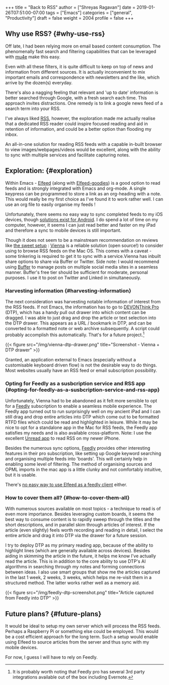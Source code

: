 +++
title = "Back to RSS"
author = ["Shreyas Ragavan"]
date = 2019-01-26T07:51:00-07:00
tags = ["Emacs"]
categories = ["general", "Productivity"]
draft = false
weight = 2004
profile = false
+++

## Why use RSS? {#why-use-rss}

Off late, I had been relying more on email based content consumption. The phenomenally fast search and filtering capabilities that can be leveraged with [mu4e](https://www.djcbsoftware.nl/code/mu/mu4e.html) make this easy.

Even with all these filters, it is quite difficult to keep on top of news and information from different sources. It is actually inconvenient to mix important emails and correspondence with newsletters and the like, which arrive by the dozen(s) everyday.

There's also a nagging feeling that relevant and 'up to date' information is better searched through Google, with a fresh search each time. This approach invites distractions. One remedy is to link a google news feed of a search term into your RSS.

I've always liked [RSS](https://en.m.wikipedia.org/wiki/RSS), however, the exploration made me actually realise that a dedicated RSS reader could inspire focused reading and aid in retention of information, and could be a better option than flooding my inbox.

An all-in-one solution for reading RSS feeds with a capable in-built browser to view images/webpages/videos would be excellent, along with the ability to sync with multiple services and facilitate capturing notes.


## Exploration: {#exploration}

Within Emacs - [Elfeed](https://github.com/skeeto/elfeed) (along with [Elfeed-goodies](https://github.com/algernon/elfeed-goodies)) is a good option to read feeds and is strongly integrated with Emacs and org-mode. A single keypress can be programmed to store a link as an org-heading with a note. This would really be my first choice as I've found it to work rather well. I can use an org file to easily organise my feeds !

Unfortunately, there seems no easy way to sync completed feeds to my iOS devices, though [solutions exist for Android](https://github.com/areina/elfeed-cljsrn). I do spend a lot of time on my computer, however, it seems I can just read better and faster on my iPad and therefore a sync to mobile devices is still important.

Though it does not seem to be a mainstream recommendation on reviews like [the sweet setup](https://thesweetsetup.com/apps/best-rss-reader-os-x/) : [Vienna](http://www.vienna-rss.com/) is a reliable solution (open source!) to consider using to browse RSS feeds on the Mac OS. This comes with a caveat - some tinkering is required to get it to sync with a service.Vienna has inbuilt share options to share via Buffer or Twitter. Side note: I would recommend using [Buffer](https://buffer.com/) to manage posts on multiple social media sites in a seamless manner. Buffer's free tier should be sufficient for moderate, personal purposes. I use it to post on Twitter and Linked in simultaneously.


### Harvesting information {#harvesting-information}

The next consideration was harvesting notable information of interest from the RSS feeds. If not Emacs, the information has to go to [DEVONThink Pro](https://www.devontechnologies.com/products/devonthink/overview.html) (DTP), which has a handy pull out drawer into which content can be dragged. I was able to just drag and drop the article or text selection into the DTP drawer. This appears as a URL / bookmark in DTP, and can be converted to a formatted note or web archive subsequently. A script could probably accomplish this automatically. That's for a future project.[^fn:1]

{{< figure src="/img/vienna-dtp-drawer.png" title="Screenshot - Vienna + DTP drawer" >}}

Granted, an application external to Emacs (especially without a customisable keyboard driven flow) is not the desirable way to do things. Most websites usually have an RSS feed or email subscription possibility.


### Opting for Feedly as a susbcription service and RSS app {#opting-for-feedly-as-a-susbcription-service-and-rss-app}

Unfortunately, Vienna had to be abandoned as it felt more sensible to opt for a [Feedly](https://feedly.com/) subscription to enable a seamless mobile experience. The Feedly app turned out to run surprisingly well on my ancient iPad and I can still drag and drop entire articles into DTP which come out to be formatted RTFD files which could be read and highlighted in leisure. While it may be nice to opt for a standalone app in the Mac for RSS feeds, the Feedly app satisfies my needs and is also available cross-platform. Note: I use the excellent [Unread app](https://www.goldenhillsoftware.com/unread/) to read RSS on my newer iPhone.

Besides the numerous sync options, [Feedly](https://feedly.com/) provides other interesting features in their pro subscription, like setting up Google keyword searching and organising multiple feeds into 'boards'. This will certainly help in enabling some level of filtering. The method of organising sources and OPML imports in the mac app is a little clunky and not comfortably intuitive, but it is usable.

There's [no easy way to use Elfeed as a feedly client](https://emacs.stackexchange.com/questions/4138/how-do-i-use-emacs-as-a-feedly-com-client) either.


### How to cover them all? {#how-to-cover-them-all}

With numerous sources available on most topics - a technique to read is of even more importance. Besides leveraging custom boards, it seems the best way to consume content is to rapidly sweep through the titles and the short descriptions, and in parallel skim through articles of interest. If the article (even slightly) feels worth recording and reading in detail, I select the entire article and drag it into DTP via the drawer for a future session.

I try to deploy DTP as my primary reading app, because of the ability to highlight lines (which are generally available across devices). Besides aiding in skimming the article in the future, it helps me know I've actually read the article. This is in addition to the core ability to use DTP's AI algorithms in searching through my notes and forming connections between ideas. I also use smart groups that show me the articles captured in the last 1 week, 2 weeks, 3 weeks, which helps me re-visit them in a structured method. The latter works rather well as a memory aid.

{{< figure src="/img/feedly-dtp-screenshot.png" title="Article captured from Feedly into DTP" >}}


## Future plans? {#future-plans}

It would be ideal to setup my own server which will process the RSS feeds. Perhaps a Raspberry Pi or something else could be employed. This would be a cost efficient approach for the long term. Such a setup would enable using Elfeed to source articles from the server and thus sync with my mobile devices.

For now, I guess I will have to rely on Feedly.

[^fn:1]: It is probably worth noting that Feedly pro has several 3rd party integrations available out of the box including Evernote.
